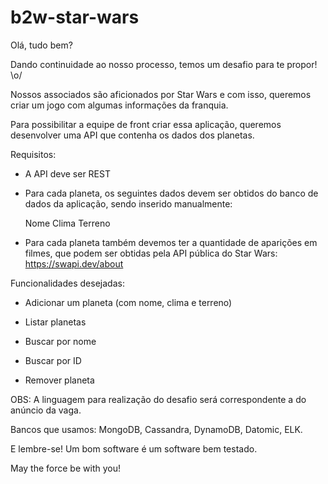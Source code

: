 # b2w-star-wars

Olá, tudo bem?


Dando continuidade ao nosso processo, temos um desafio para te propor! \o/


Nossos associados são aficionados por Star Wars e com isso, queremos criar um jogo com algumas informações da franquia.


Para possibilitar a equipe de front criar essa aplicação, queremos desenvolver uma API que contenha os dados dos planetas.


Requisitos:

- A API deve ser REST

- Para cada planeta, os seguintes dados devem ser obtidos do banco de dados da aplicação, sendo inserido manualmente:

    Nome
    Clima
    Terreno


- Para cada planeta também devemos ter a quantidade de aparições em filmes, que podem ser obtidas pela API pública do Star Wars: https://swapi.dev/about


Funcionalidades desejadas: 


- Adicionar um planeta (com nome, clima e terreno)

- Listar planetas

- Buscar por nome

- Buscar por ID

- Remover planeta


OBS: A linguagem para realização do desafio será correspondente a do anúncio da vaga.


Bancos que usamos: MongoDB, Cassandra, DynamoDB, Datomic, ELK.


E lembre-se! Um bom software é um software bem testado.


May the force be with you!
